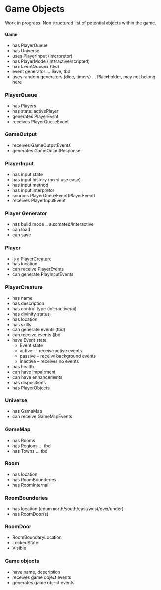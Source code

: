 # Game Objects

Work in progress. Non structured list of potential objects within the game.

#### Game
* has PlayerQueue
* has Universe
* uses PlayerInput (interpretor)
* has PlayerMode (interactive/scripted)
* has EventQueues (tbd)
* event generator ... Save, tbd
* uses random generators (dice, timers) ... Placeholder, may not belong here

### PlayerQueue
* has Players
* has state: activePlayer
* generates PlayerEvent
* receives PlayerQueueEvent

### GameOutput
* receives GameOutputEvents
* generates GameOutputResponse

### PlayerInput
* has input state
* has input history (need use case)
* has input method
* has input interpretor
* sources PlayerQueueEvent(PlayerEvent)
* receives PlayerInputEvent

### Player Generator
* has build mode .. automated/interactive
* can load
* can save

### Player
* is a PlayerCreature
* has location
* can receive PlayerEvents
* can generate PlayInputEvents

### PlayerCreature
* has name
* has description
* has control type (interactive/ai)
* has divinity status
* has location
* has skills
* can generate events (tbd)
* can receive events (tbd
* have Event state
   * Event state
    * active -- receive active events
    * passive – receive background events
    * inactive – receives no events 
* has health
* can have impairment
* can have enhancements
* has dispositions
* has PlayerObjects

### Universe
* has GameMap
* can receive GameMapEvents

### GameMap
* has Rooms
* has Regions ... tbd
* has Towns ... tbd


### Room
* has location
* has RoomBounderies
* has RoomInternal

### RoomBounderies
* has location (enum north/south/east/west/over/under)
* has RoomDoor(s)

### RoomDoor
* RoomBoundaryLocation
* LockedState
* Visible
          
### Game objects
* have name, description
* receives game object events
* generates game object events
      
          
